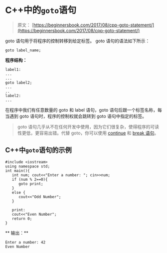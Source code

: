 # C++中的`goto`语句

> 原文： [https://beginnersbook.com/2017/08/cpp-goto-statement/](https://beginnersbook.com/2017/08/cpp-goto-statement/)

goto 语句用于将程序的控制转移到给定标签。 goto 语句的语法如下所示：

```
goto label_name;
```

**程序结构：**

```
label1:
...
...
goto label2;
...
..
label2:
...
```

在程序中我们有任意数量的 goto 和 label 语句，goto 语句后跟一个标签名称，每当遇到 goto 语句时，程序的控制权就会跳转到 goto 语句中指定的标签。

> goto 语句几乎从不在任何开发中使用，因为它们很复杂，使得程序的可读性更低，更容易出错。代替 goto，你可以使用 [continue](https://beginnersbook.com/2017/08/cpp-continue-statement/) 和 [break 语句](https://beginnersbook.com/2017/08/cpp-break-statement/)。

## C++中`goto`语句的示例

```
#include <iostream>
using namespace std;
int main(){
   int num; cout<<"Enter a number: "; cin>>num;
   if (num % 2==0){
      goto print;
   }
   else {
      cout<<"Odd Number";
   }

   print:
   cout<<"Even Number";
   return 0;
}
```

**
输出：**

```
Enter a number: 42
Even Number
```